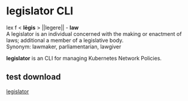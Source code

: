 # legislator CLI

lex f < **lēgis** > ||legere|| - **law**  
A legislator is an individual concerned with the making or enactment of laws; additional a member of a legislative body.  
Synonym: lawmaker, parliamentarian, lawgiver

**legislator** is an CLI for managing Kubernetes Network Policies. 


## test download
[legislator](https://github.com/manuhak8s/legislator/blob/validate-config/legislator)